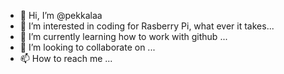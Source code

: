 - 👋 Hi, I’m @pekkalaa
- 👀 I’m interested in coding for Rasberry Pi, what ever it takes...
- 🌱 I’m currently learning how to work with github ...
- 💞️ I’m looking to collaborate on ...
- 📫 How to reach me ...

<!---
pekkalaa/pekkalaa is a ✨ special ✨ repository because its `README.md` (this file) appears on your GitHub profile.
You can click the Preview link to take a look at your changes.
--->
